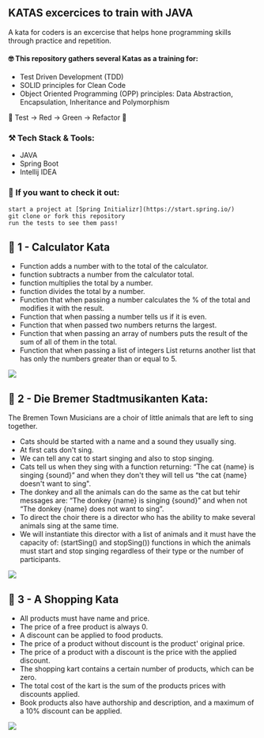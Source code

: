 ## KATAS excercices to train with JAVA
A kata for coders is an excercise that helps hone programming skills through practice and repetition. 

#### 🤓 This repository gathers several Katas as a training for:
* Test Driven Development (TDD)
* SOLID principles for Clean Code
* Object Oriented Programming (OPP) principles: Data Abstraction, Encapsulation, Inheritance and Polymorphism

🚥 Test → Red → Green → Refactor 🔁

### ⚒️ Tech Stack & Tools:
* JAVA
* Spring Boot 
* Intellij IDEA

### 📌 If you want to check it out:
```
start a project at [Spring Initializr](https://start.spring.io/)
git clone or fork this repository
run the tests to see them pass!
```
## 🔢 1 - Calculator Kata
* Function adds a number with to the total of the calculator.
* function subtracts a number from the calculator total.
* function multiplies the total by a number.
* function divides the total by a number.
* Function that when passing a number calculates the % of the total and modifies it with the result.
* Function that when passing a number tells us if it is even.
* Function that when passed two numbers returns the largest.
* Function that when passing an array of numbers puts the result of the sum of all of them in the total.
* Function that when passing a list of integers List returns another list that has only the numbers greater than or equal to 5.

<img src="https://user-images.githubusercontent.com/92175898/156222479-bc7d8ecf-762a-47ae-a291-783392ad75fc.png">

## 🎺 2 - Die Bremer Stadtmusikanten Kata:
The Bremen Town Musicians are a choir of little animals that are left to sing together.
* Cats should be started with a name and a sound they usually sing.
* At first cats don't sing.
* We can tell any cat to start singing and also to stop singing.
* Cats tell us when they sing with a function returning:
“The cat {name} is singing {sound}” and when they don't they will tell us “the cat {name} doesn't want to sing".
* The donkey and all the animals can do the same as the cat but tehir messages are: 
“The donkey {name} is singing {sound}” and when not “The donkey {name} does not want to sing”.
* To direct the choir there is a director who has the ability to make several animals sing at the same time. 
* We will instantiate this director with a list of animals and it must have the capacity of:
(startSing() and stopSing()) functions in which the animals must start and stop singing regardless of their type or the number of participants.

<img src="https://user-images.githubusercontent.com/92175898/157194401-2005a83b-af90-433a-9606-14bdd94ba1c3.png">

## 🛒 3 - A Shopping Kata
* All products must have name and price.
* The price of a free product is always 0.
* A discount can be applied to food products.
* The price of a product without discount is the product' original price.
* The price of a product with a discount is the price with the applied discount.
* The shopping kart contains a certain number of products, which can be zero.
* The total cost of the kart is the sum of the products prices with discounts applied.
* Book products also have authorship and description, and a maximum of a 10% discount can be applied.

<img src="https://user-images.githubusercontent.com/92175898/159040924-4b66276d-da1c-4732-b51e-203553c33c37.png)">
